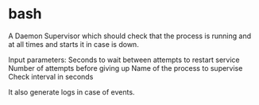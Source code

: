 # bash
A Daemon Supervisor which should check that the process is running and at all times and starts it in case is down. 

Input parameters:
    Seconds to wait between attempts to restart service
    Number of attempts before giving up
    Name of the process to supervise
    Check interval in seconds
    
It also generate logs in case of events.
